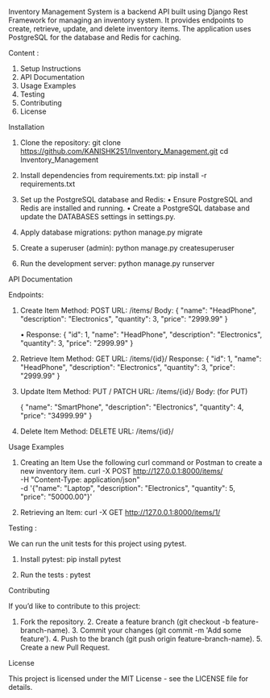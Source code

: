 Inventory Management System is a backend API built using Django Rest Framework for managing an inventory system. It provides endpoints to create, retrieve, update, and delete inventory items. The application uses PostgreSQL for the database and Redis for caching.

Content : 

1) Setup Instructions
2) API Documentation
3) Usage Examples
4) Testing
5) Contributing
6) License

Installation

1) Clone the repository:
    git clone https://github.com/KANISHK251/Inventory_Management.git
   cd Inventory_Management

 3) Install dependencies from requirements.txt:
    pip install -r requirements.txt

4) Set up the PostgreSQL database and Redis:
	•	Ensure PostgreSQL and Redis are installed and running.
	•	Create a PostgreSQL database and update the DATABASES settings in settings.py.

5) Apply database migrations:
   python manage.py migrate

6) Create a superuser (admin):
   python manage.py createsuperuser

7) Run the development server:
   python manage.py runserver
   

API Documentation

Endpoints:

1. Create Item
    Method: POST
    URL: /items/
    Body:
   {
   "name": "HeadPhone",
   "description": "Electronics",
   "quantity": 3,
   "price": "2999.99"
   }

   •	Response:
   {
  "id": 1,
  "name": "HeadPhone",
  "description": "Electronics",
  "quantity": 3,
  "price": "2999.99"
   }

2) Retrieve Item
    Method: GET
    URL: /items/{id}/
    Response:
   {
  "id": 1,
  "name": "HeadPhone",
  "description": "Electronics",
  "quantity": 3,
  "price": "2999.99"
   }

3) Update Item
   Method: PUT / PATCH
   URL: /items/{id}/
   Body: (for PUT)

   {
  "name": "SmartPhone",
  "description": "Electronics",
  "quantity": 4,
  "price": "34999.99"
   }

4) Delete Item
   Method: DELETE
   URL: /items/{id}/

Usage Examples

1. Creating an Item
   Use the following curl command or Postman to create a new inventory item.
   curl -X POST http://127.0.0.1:8000/items/ \
  -H "Content-Type: application/json" \
  -d '{"name": "Laptop", "description": "Electronics", "quantity": 5, "price": "50000.00"}'

2. Retrieving an Item:
   curl -X GET http://127.0.0.1:8000/items/1/


Testing :

We can run the unit tests for this project using pytest. 

1.	Install pytest:
   pip install pytest

2. Run the tests :
   pytest

Contributing

If you’d like to contribute to this project:
  1.  Fork the repository.
	2.	Create a feature branch (git checkout -b feature-branch-name).
	3.	Commit your changes (git commit -m 'Add some feature').
	4.	Push to the branch (git push origin feature-branch-name).
	5.	Create a new Pull Request.

License

This project is licensed under the MIT License - see the LICENSE file for details.
